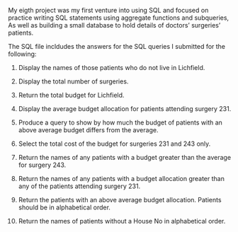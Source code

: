 My eigth project was my first venture into using SQL and focused on practice writing SQL statements using aggregate functions and subqueries,
As well as building a small database to hold details of doctors’ surgeries’ patients.

The SQL file incldudes the answers for the SQL queries I submitted for the following:

1. Display the names of those patients who do not live in Lichfield.

2. Display the total number of surgeries.

3. Return the total budget for Lichfield.

4. Display the average budget allocation for patients attending surgery 231.

5. Produce a query to show by how much the budget of patients with an above average budget differs from the average.

6. Select the total cost of the budget for surgeries 231 and 243 only.

7. Return the names of any patients with a budget greater than the average for surgery 243.

8. Return the names of any patients with a budget allocation greater than any of the patients attending surgery 231.

9. Return the patients with an above average budget allocation. Patients should be in alphabetical order.

10. Return the names of patients without a House No in alphabetical order.
